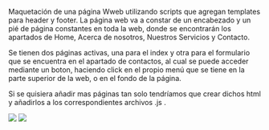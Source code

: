 Maquetación de una página Wweb utilizando scripts que agregan templates para header y footer.
La página web va a constar de un encabezado y un pié de página constantes en toda la web, donde se encontrarán los apartados de Home, Acerca de nosotros, Nuestros Servicios y Contacto.

Se tienen dos páginas activas, una para el index y otra para el formulario que se encuentra en el apartado de contactos, al cual se puede acceder mediante un boton, haciendo click en el propio menú que se tiene en la parte superior de la web, o en el fondo de la página.

Si se quisiera añadir mas páginas tan solo tendríamos que crear dichos html y añadirlos a los correspondientes archivos .js .

<img src="https://user-images.githubusercontent.com/89069423/143847795-c6c30b93-7490-4628-a6a6-b4dfd0907ab4.png"/>
<img src="(https://user-images.githubusercontent.com/89069423/143847818-9d6b00e2-f0f0-4c20-bb9e-050185bb5b95.png"/>


